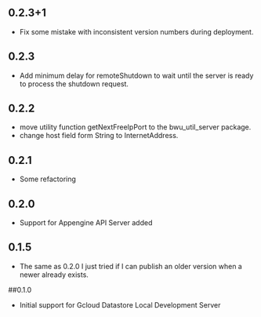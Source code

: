 ## 0.2.3+1
- Fix some mistake with inconsistent version numbers during deployment. 

## 0.2.3
- Add minimum delay for remoteShutdown to wait until the server is ready to
process the shutdown request.

## 0.2.2
- move utility function getNextFreeIpPort to the bwu_util_server package.
- change host field form String to InternetAddress. 

## 0.2.1
- Some refactoring

## 0.2.0
- Support for Appengine API Server added  

## 0.1.5
- The same as 0.2.0 I just tried if I can publish an older version when a newer
already exists.

##0.1.0
- Initial support for Gcloud Datastore Local Development Server
